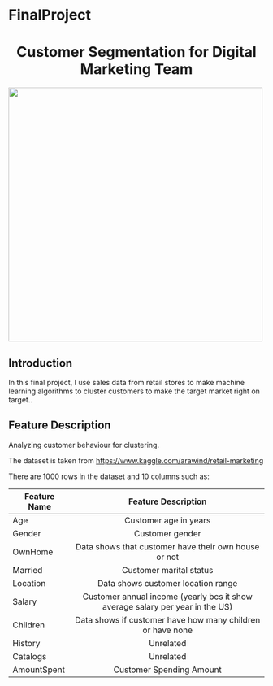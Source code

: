 # FinalProject

# <h1><center>Customer Segmentation for Digital Marketing Team </center></h1>

<img src="https://i.ytimg.com/vi/zPJtDohab-g/maxresdefault.jpg" width=500> 

## Introduction
In this final project, I use sales data from retail stores to make machine learning algorithms to cluster customers to make the target market right on target..

## Feature Description
Analyzing customer behaviour for clustering.

The dataset is taken from https://www.kaggle.com/arawind/retail-marketing

There are 1000 rows in the dataset and 10 columns such as:

|Feature Name   |Feature Description     |
| ------------- |:--------------: | 
| Age      | Customer age in years | 
| Gender      | Customer gender | 
| OwnHome | Data shows that customer have their own house or not | 
| Married | Customer marital status       | 
| Location | Data shows customer location range       | 
| Salary | Customer annual income (yearly bcs it show average salary per year in the US)      | 
| Children | Data shows if customer have how many children or have none       | 
| History | Unrelated        | 
| Catalogs | Unrelated       | 
| AmountSpent | Customer Spending Amount        | 

